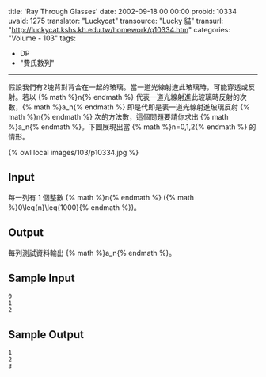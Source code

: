 title: 'Ray Through Glasses'
date: 2002-09-18 00:00:00
probid: 10334
uvaid: 1275
translator: "Luckycat"
transource: "Lucky 貓"
transurl: "http://luckycat.kshs.kh.edu.tw/homework/q10334.htm"
categories: "Volume - 103"
tags:
- DP
- "費氏數列"
---

假設我們有2塊背對背合在一起的玻璃。當一道光線射進此玻璃時，可能穿透或反射。若以 {% math %}n{% endmath %} 代表一道光線射進此玻璃時反射的次數，{% math %}a_n{% endmath %} 即是代即是表一道光線射進玻璃反射 {% math %}n{% endmath %} 次的方法數，這個問題要請你求出 {% math %}a_n{% endmath %}。下圖展現出當 {% math %}n=0,1,2{% endmath %} 的情形。

{% owl local images/103/p10334.jpg %}

## Input ##

每一列有 1 個整數 {% math %}n{% endmath %} ({% math %}0\leq{n}\leq{1000}{% endmath %})。

## Output ##

每列測試資料輸出 {% math %}a_n{% endmath %}。

## Sample Input ##

	0
	1
	2

## Sample Output ##

	1
	2
	3